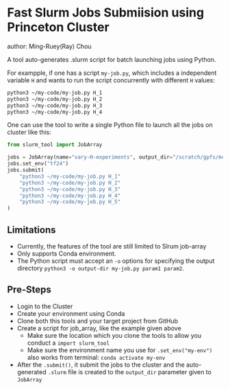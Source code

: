 # Fast Slurm Jobs Submiision using Princeton Cluster
author: Ming-Ruey(Ray) Chou

A tool auto-generates .slurm script for batch launching jobs using Python.

For exampple, if one has a script `my-job.py`, which includes a independent variable `H` and wants to run the script concurrently with different `H` values:

```bash
python3 ~/my-code/my-job.py H_1
python3 ~/my-code/my-job.py H_2
python3 ~/my-code/my-job.py H_3
python3 ~/my-code/my-job.py H_4
```

One can use the tool to write a single Python file to launch all the jobs on cluster like this:
```python
from slurm_tool import JobArray

jobs = JobArray(name="vary-H-experiments", output_dir="/scratch/gpfs/mc4536", node=1, cpus=1, arrays=5, time=0.5)
jobs.set_env("tf24")
jobs.submit(
    "python3 ~/my-code/my-job.py H_1"
    "python3 ~/my-code/my-job.py H_2"
    "python3 ~/my-code/my-job.py H_3"
    "python3 ~/my-code/my-job.py H_4"
    "python3 ~/my-code/my-job.py H_5"
)
```

## Limitations
- Currently, the features of the tool are still limited to Slrum job-array
- Only supports Conda environment.
- The Python script must accept an `-o` options for specifying the output directory `python3 -o output-dir my-job.py param1 param2`.

## Pre-Steps
- Login to the Cluster
- Create your environment using Conda
- Clone both this tools and your target project from GitHub
- Create a script for job_array, like the example given above
    - Make sure the location which you clone the tools to allow you conduct a `import slurm_tool`
    - Make sure the environment name you use for `.set_env("my-env")` also works from terminal: `conda activate my-env`
- After the `.submit()`, it submit the jobs to the cluster and the auto-generated `.slurm` file is created to the `output_dir` parameter given to `JobArray`
